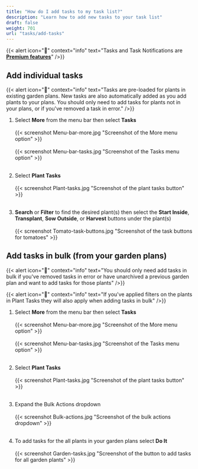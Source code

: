 ```yaml
---
title: "How do I add tasks to my task list?"
description: "Learn how to add new tasks to your task list"
draft: false
weight: 701
url: "tasks/add-tasks"
---
```


{{< alert icon="💸" context="info" text="Tasks and Task Notifications are [**Premium features**](../../account/premium-subscription)" />}}

## Add individual tasks
{{< alert icon="🍎" context="info" text="Tasks are pre-loaded for plants in existing garden plans. New tasks are also automatically added as you add plants to your plans. You should only need to add tasks for plants not in your plans, or if you've removed a task in error." />}}

1. Select **More** from the menu bar then select **Tasks**<br /><br />
   {{< screenshot Menu-bar-more.jpg "Screenshot of the More menu option" >}}<br /><br />
   {{< screenshot Menu-bar-tasks.jpg "Screenshot of the Tasks menu option" >}}<br /><br />

2. Select **Plant Tasks**<br /><br />
   {{< screenshot Plant-tasks.jpg "Screenshot of the plant tasks button" >}}<br /><br />

3. **Search** or **Filter** to find the desired plant(s) then select the **Start Inside**, **Transplant**, **Sow Outside**, or **Harvest** buttons under the plant(s)<br /><br />
{{< screenshot Tomato-task-buttons.jpg "Screenshot of the task buttons for tomatoes" >}}


## Add tasks in bulk (from your garden plans)
{{< alert icon="🥦" context="info" text="You should only need add tasks in bulk if you've removed tasks in error or have unarchived a previous garden plan and want to add tasks for those plants" />}}

{{< alert icon="🌽" context="info" text="If you've applied filters on the plants in Plant Tasks they will also apply when adding tasks in bulk" />}}

1. Select **More** from the menu bar then select **Tasks**<br /><br />
{{< screenshot Menu-bar-more.jpg "Screenshot of the More menu option" >}}<br /><br />
{{< screenshot Menu-bar-tasks.jpg "Screenshot of the Tasks menu option" >}}<br /><br />

2. Select **Plant Tasks**<br /><br />
{{< screenshot Plant-tasks.jpg "Screenshot of the plant tasks button" >}}<br /><br />

3. Expand the Bulk Actions dropdown<br /><br />
{{< screenshot Bulk-actions.jpg "Screenshot of the bulk actions dropdown" >}}<br /><br />

4. To add tasks for the all plants in your garden plans select **Do It**<br /><br />
{{< screenshot Garden-tasks.jpg "Screenshot of the button to add tasks for all garden plants" >}}
